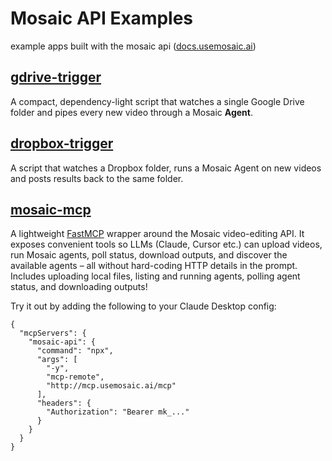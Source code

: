# Mosaic API Examples

example apps built with the mosaic api ([docs.usemosaic.ai](https://docs.usemosaic.ai))

## [gdrive-trigger](https://github.com/mosaic-ai-labs/api-examples/tree/main/gdrive-trigger)

A compact, dependency-light script that watches a single Google Drive folder and pipes every new video through a Mosaic **Agent**.

## [dropbox-trigger](https://github.com/mosaic-ai-labs/api-examples/tree/main/dropbox-trigger)

A script that watches a Dropbox folder, runs a Mosaic Agent on new videos and posts results back to the same folder.

## [mosaic-mcp](https://github.com/mosaic-ai-labs/api-examples/tree/main/mosaic-mcp)

A lightweight [FastMCP](https://gofastmcp.com) wrapper around the Mosaic video-editing API.
It exposes convenient tools so LLMs (Claude, Cursor etc.) can upload
videos, run Mosaic agents, poll status, download outputs, and discover the
available agents – all without hard-coding HTTP details in the prompt.
Includes uploading local files, listing and running agents, polling agent
status, and downloading outputs!

Try it out by adding the following to your Claude Desktop config:

```jsonc
{
  "mcpServers": {
    "mosaic-api": {
      "command": "npx",
      "args": [
        "-y",
        "mcp-remote",
        "http://mcp.usemosaic.ai/mcp"
      ],
      "headers": {
        "Authorization": "Bearer mk_..."
      }
    }
  }
}
```



